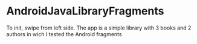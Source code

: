 # AndroidJavaLibraryFragments
To init, swipe from left side.
The app is a simple library with 3 books and 2 authors in wich I tested the Android fragments
